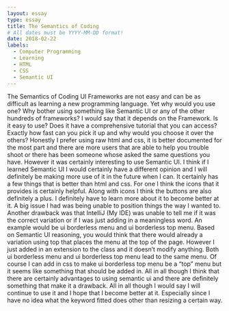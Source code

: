 ```yaml
---
layout: essay
type: essay
title: The Semantics of Coding
# All dates must be YYYY-MM-DD format!
date: 2018-02-22
labels:
  - Computer Programming
  - Learning
  - HTML
  - CSS
  - Semantic UI
---
```


The Semantics of Coding
	UI Frameworks are not easy and can be as difficult as learning a new programming language. Yet why would you use one? Why bother using something like Semantic UI or any of the other hundreds of frameworks? I would say that it depends on the Framework. Is it easy to use? Does it have a comprehensive tutorial that you can access? Exactly how fast can you pick it up and why would you choose it over the others? Honestly I prefer using raw html and css, it is better documented for the most part and there are more users that are able to help you trouble shoot or there has been someone whose asked the same questions you have. However it was certainly interesting to use Semantic UI. 
	I think if I learned  Semantic UI I would certainly have a different opinion and I will definitely be making more use of it in the future when I can. It certainly has a few things that is better than html and css. For one I think the icons that it provides is certainly helpful. Along with icons I think the buttons are also definitely a plus. I definitely have to learn more about it to become better at it. A big issue I had was being unable to position things the way I wanted to. Another drawback was that IntelliJ (My IDE) was unable to tell me if it was the correct variation or if I was just adding in a meaningless word. An example would be ui borderless menu and ui borderless top menu. Based on Semantic UI reasoning, you would think that there would already a variation using top that places the menu at the top of the page. However I just added in an extension to the class and it doesn’t modify anything. Both ui borderless menu and ui borderless top menu lead to the same menu. Of course I can add in css to make ui borderless top menu be a “top” menu but it seems like something that should be added in. 
	All in all though I think that there are certainly advantages to using semantic ui and there are definitely something that make it a drawback. All in all though I would say I will continue to use it and I hope that I become better at it. Especially since I have no idea what the keyword fitted does other than resizing a certain way.

